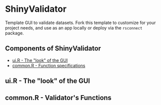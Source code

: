 # ShinyValidator
Template GUI to validate datasets. Fork this template to customize for your project needs,
and use as an app locally or deploy via the `rsconnect` package.

## Components of ShinyValidator

* [ui.R - The "look" of the GUI](#uir---the-look-of-the-gui)
* [common.R - Function specifications](#commonr---validators-functions)

## ui.R - The "look" of the GUI

## common.R - Validator's Functions
